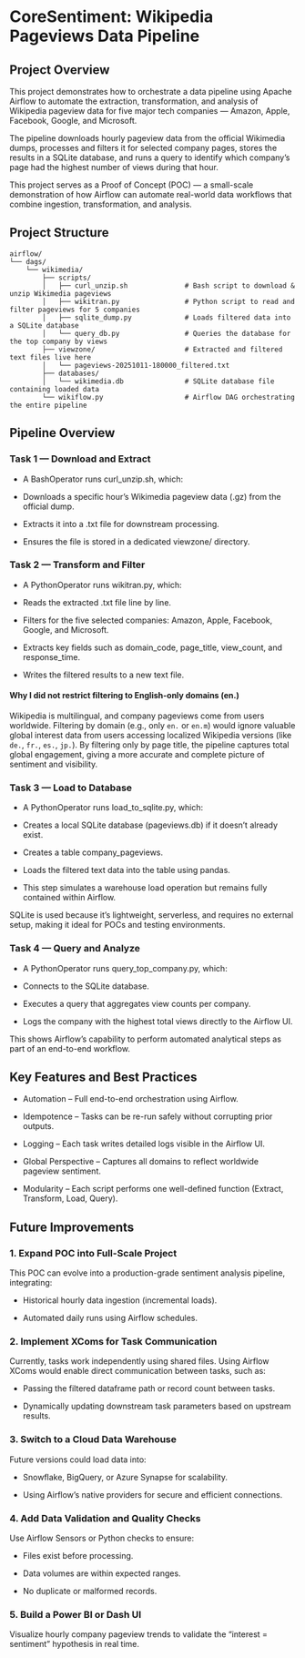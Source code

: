 # CoreSentiment: Wikipedia Pageviews Data Pipeline
## Project Overview
This project demonstrates how to orchestrate a data pipeline using Apache Airflow to automate the extraction, transformation, and analysis of Wikipedia pageview data for five major tech companies — Amazon, Apple, Facebook, Google, and Microsoft.

The pipeline downloads hourly pageview data from the official Wikimedia dumps, processes and filters it for selected company pages, stores the results in a SQLite database, and runs a query to identify which company’s page had the highest number of views during that hour.

This project serves as a Proof of Concept (POC) — a small-scale demonstration of how Airflow can automate real-world data workflows that combine ingestion, transformation, and analysis.

## Project Structure
```
airflow/
└── dags/
    └── wikimedia/
        ├── scripts/
        │   ├── curl_unzip.sh              # Bash script to download & unzip Wikimedia pageviews
        │   ├── wikitran.py                # Python script to read and filter pageviews for 5 companies
        │   ├── sqlite_dump.py             # Loads filtered data into a SQLite database
        │   └── query_db.py                # Queries the database for the top company by views
        ├── viewzone/                      # Extracted and filtered text files live here
        │   └── pageviews-20251011-180000_filtered.txt
        ├── databases/
        │   └── wikimedia.db               # SQLite database file containing loaded data
        └── wikiflow.py                    # Airflow DAG orchestrating the entire pipeline
```
## Pipeline Overview
### Task 1 — Download and Extract

- A BashOperator runs curl_unzip.sh, which:

- Downloads a specific hour’s Wikimedia pageview data (.gz) from the official dump.

- Extracts it into a .txt file for downstream processing.

- Ensures the file is stored in a dedicated viewzone/ directory.

### Task 2 — Transform and Filter

- A PythonOperator runs wikitran.py, which:

- Reads the extracted .txt file line by line.

- Filters for the five selected companies: Amazon, Apple, Facebook, Google, and Microsoft.

- Extracts key fields such as domain_code, page_title, view_count, and response_time.

- Writes the filtered results to a new text file.

#### Why I did not restrict filtering to English-only domains (en.)
Wikipedia is multilingual, and company pageviews come from users worldwide.
Filtering by domain (e.g., only `en.` or `en.m`) would ignore valuable global interest data from users accessing localized Wikipedia versions (like `de.`, `fr.`, `es.`, `jp.`).
By filtering only by page title, the pipeline captures total global engagement, giving a more accurate and complete picture of sentiment and visibility.

### Task 3 — Load to Database

- A PythonOperator runs load_to_sqlite.py, which:

- Creates a local SQLite database (pageviews.db) if it doesn’t already exist.

- Creates a table company_pageviews.

- Loads the filtered text data into the table using pandas.

- This step simulates a warehouse load operation but remains fully contained within Airflow.

SQLite is used because it’s lightweight, serverless, and requires no external setup, making it ideal for POCs and testing environments.

### Task 4 — Query and Analyze

- A PythonOperator runs query_top_company.py, which:

- Connects to the SQLite database.

- Executes a query that aggregates view counts per company.

- Logs the company with the highest total views directly to the Airflow UI.

This shows Airflow’s capability to perform automated analytical steps as part of an end-to-end workflow.

## Key Features and Best Practices

- Automation – Full end-to-end orchestration using Airflow.

- Idempotence – Tasks can be re-run safely without corrupting prior outputs.

- Logging – Each task writes detailed logs visible in the Airflow UI.

- Global Perspective – Captures all domains to reflect worldwide pageview sentiment.

- Modularity – Each script performs one well-defined function (Extract, Transform, Load, Query).

## Future Improvements
### 1. Expand POC into Full-Scale Project

This POC can evolve into a production-grade sentiment analysis pipeline, integrating:

- Historical hourly data ingestion (incremental loads).

- Automated daily runs using Airflow schedules.


### 2. Implement XComs for Task Communication

Currently, tasks work independently using shared files.
Using Airflow XComs would enable direct communication between tasks, such as:

- Passing the filtered dataframe path or record count between tasks.

- Dynamically updating downstream task parameters based on upstream results.

### 3. Switch to a Cloud Data Warehouse

Future versions could load data into:

- Snowflake, BigQuery, or Azure Synapse for scalability.

- Using Airflow’s native providers for secure and efficient connections.

### 4. Add Data Validation and Quality Checks

Use Airflow Sensors or Python checks to ensure:

- Files exist before processing.

- Data volumes are within expected ranges.

- No duplicate or malformed records.

### 5. Build a Power BI or Dash UI

Visualize hourly company pageview trends to validate the “interest = sentiment” hypothesis in real time.